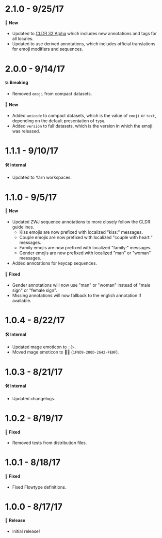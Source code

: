# 2.1.0 - 9/25/17
#### 🚀 New
* Updated to [CLDR 32 Alpha](http://cldr.unicode.org/index/downloads/cldr-32) which includes
  new annotations and tags for all locales.
* Updated to use derived annotations, which includes official translations for emoji modifiers
  and sequences.

# 2.0.0 - 9/14/17
#### 💥 Breaking
* Removed `emoji` from compact datasets.

#### 🚀 New
* Added `unicode` to compact datasets, which is the value of `emoji` or `text`,
  depending on the default presentation of `type`.
* Added `version` to full datasets, which is the version in which the emoji was released.

# 1.1.1 - 9/10/17
#### 🛠 Internal
* Updated to Yarn workspaces.

# 1.1.0 - 9/5/17
#### 🚀 New
* Updated ZWJ sequence annotations to more closely follow the CLDR guidelines.
  * Kiss emojis are now prefixed with localized "kiss:" messages.
  * Couple emojis are now prefixed with localized "couple with heart:" messages.
  * Family emojis are now prefixed with localized "family:" messages.
  * Gender emojis are now prefixed with localized "man" or "woman" messages.
* Added annotations for keycap sequences.

#### 🐞 Fixed
* Gender annotations will now use "man" or "woman" instead of "male sign" or "female sign".
* Missing annotations will now fallback to the english annotation if available.

# 1.0.4 - 8/22/17
#### 🛠 Internal
* Updated mage emoticon to `:{>`.
* Moved mage emoticon to 🧙‍♂️ (`1F9D9-200D-2642-FE0F`).

# 1.0.3 - 8/21/17
#### 🛠 Internal
* Updated changelogs.

# 1.0.2 - 8/19/17
#### 🐞 Fixed
* Removed tests from distribution files.

# 1.0.1 - 8/18/17
#### 🐞 Fixed
* Fixed Flowtype definitions.

# 1.0.0 - 8/17/17
#### 🎉 Release
* Initial release!
